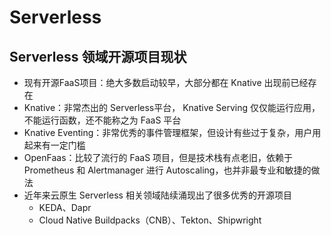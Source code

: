 # Serverless

## Serverless 领域开源项目现状

- 现有开源FaaS项目：绝大多数启动较早，大部分都在 Knative 出现前已经存在
- Knative：非常杰出的 Serverless平台， Knative Serving 仅仅能运行应用，不能运行函数，还不能称之为 FaaS 平台
- Knative Eventing：非常优秀的事件管理框架，但设计有些过于复杂，用户用起来有一定门槛
- OpenFaas：比较了流行的 FaaS 项目，但是技术栈有点老旧，依赖于 Prometheus 和 Alertmanager 进行 Autoscaling，也并非最专业和敏捷的做法
- 近年来云原生 Serverless 相关领域陆续涌现出了很多优秀的开源项目
    - KEDA、Dapr
    - Cloud Native Buildpacks（CNB）、Tekton、Shipwright

    